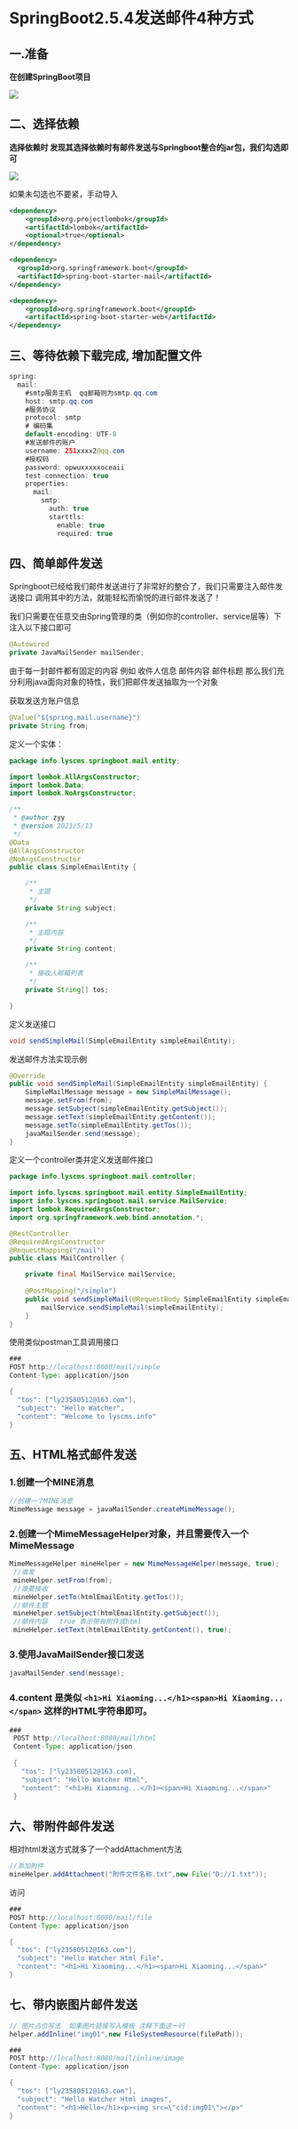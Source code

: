 # SpringBoot2.5.4发送邮件4种方式

## 一.准备

**在创建SpringBoot项目**

![](https://user-images.githubusercontent.com/130021276/230567808-63ca26b6-d16a-4eac-84c7-33624880f533.png)

## 二、选择依赖

**选择依赖时 发现其选择依赖时有邮件发送与Springboot整合的jar包，我们勾选即可**

![](https://user-images.githubusercontent.com/130021276/230568060-44e1f519-d4ed-4f3e-98ca-7e56fa08332a.png)

如果未勾选也不要紧，手动导入
```xml
<dependency>
    <groupId>org.projectlombok</groupId>
    <artifactId>lombok</artifactId>
    <optional>true</optional>
</dependency>

<dependency>
  <groupId>org.springframework.boot</groupId>
  <artifactId>spring-boot-starter-mail</artifactId>
</dependency>

<dependency>
    <groupId>org.springframework.boot</groupId>
    <artifactId>spring-boot-starter-web</artifactId>
</dependency>
```

## 三、等待依赖下载完成, 增加配置文件
```java
spring:
  mail:
    #smtp服务主机  qq邮箱则为smtp.qq.com
    host: smtp.qq.com
    #服务协议
    protocol: smtp
    # 编码集
    default-encoding: UTF-8
    #发送邮件的账户
    username: 251xxxx2@qq.com
    #授权码
    password: opwuxxxxxoceaii
    test-connection: true
    properties:
      mail:
        smtp:
          auth: true
          starttls:
            enable: true
            required: true
```
## 四、简单邮件发送
Springboot已经给我们邮件发送进行了非常好的整合了，我们只需要注入邮件发送接口 调用其中的方法，就能轻松而愉悦的进行邮件发送了！

我们只需要在任意交由Spring管理的类（例如你的controller、service层等）下注入以下接口即可

```java
@Autowired
private JavaMailSender mailSender;
```

由于每一封邮件都有固定的内容 例如 收件人信息 邮件内容 邮件标题 那么我们充分利用java面向对象的特性，我们把邮件发送抽取为一个对象

获取发送方账户信息

```java
@Value("${spring.mail.username}")
private String from;
```

定义一个实体：

```java
package info.lyscms.springboot.mail.entity;

import lombok.AllArgsConstructor;
import lombok.Data;
import lombok.NoArgsConstructor;

/**
 * @author zyy
 * @version 2021/5/13
 */
@Data
@AllArgsConstructor
@NoArgsConstructor
public class SimpleEmailEntity {

    /**
     * 主题
     */
    private String subject;

    /**
     * 主题内容
     */
    private String content;

    /**
     * 接收人邮箱列表
     */
    private String[] tos;

}
```

定义发送接口

```java
void sendSimpleMail(SimpleEmailEntity simpleEmailEntity);
```

发送邮件方法实现示例

```java
@Override
public void sendSimpleMail(SimpleEmailEntity simpleEmailEntity) {
    SimpleMailMessage message = new SimpleMailMessage();
    message.setFrom(from);
    message.setSubject(simpleEmailEntity.getSubject());
    message.setText(simpleEmailEntity.getContent());
    message.setTo(simpleEmailEntity.getTos());
    javaMailSender.send(message);
}
```
 
定义一个controller类并定义发送邮件接口

```java
package info.lyscms.springboot.mail.controller;

import info.lyscms.springboot.mail.entity.SimpleEmailEntity;
import info.lyscms.springboot.mail.service.MailService;
import lombok.RequiredArgsConstructor;
import org.springframework.web.bind.annotation.*;

@RestController
@RequiredArgsConstructor
@RequestMapping("/mail")
public class MailController {

    private final MailService mailService;
    
    @PostMapping("/simple")
    public void sendSimpleMail(@RequestBody SimpleEmailEntity simpleEmailEntity){
        mailService.sendSimpleMail(simpleEmailEntity);
    }
}
```
使用类似postman工具调用接口

```java
###
POST http://localhost:8080/mail/simple
Content-Type: application/json

{
  "tos": ["ly23580512@163.com"],
  "subject": "Hello Watcher",
  "content": "Welcome to lyscms.info"
}
```

## 五、HTML格式邮件发送
### 1.创建一个MINE消息

```java
//创建一个MINE消息
MimeMessage message = javaMailSender.createMimeMessage();
```
 
### 2.创建一个MimeMessageHelper对象，并且需要传入一个MimeMessage

```java
MimeMessageHelper mineHelper = new MimeMessageHelper(message, true);
 //谁发
 mineHelper.setFrom(from);
 //谁要接收
 mineHelper.setTo(htmlEmailEntity.getTos());
 //邮件主题
 mineHelper.setSubject(htmlEmailEntity.getSubject());
 //邮件内容   true 表示带有附件或html
 mineHelper.setText(htmlEmailEntity.getContent(), true);
 ```
 
### 3.使用JavaMailSender接口发送

```java
javaMailSender.send(message);
```

### 4.content 是类似 `<h1>Hi Xiaoming...</h1><span>Hi Xiaoming...</span>` 这样的HTML字符串即可。

```java
###
 POST http://localhost:8080/mail/html
 Content-Type: application/json
 
 {
   "tos": ["ly23580512@163.com],
   "subject": "Hello Watcher Html",
   "content": "<h1>Hi Xiaoming...</h1><span>Hi Xiaoming...</span>"
 }
 ```
 
## 六、带附件邮件发送
相对html发送方式就多了一个addAttachment方法

```java
//添加附件
mineHelper.addAttachment("附件文件名称.txt",new File("D://1.txt"));
```

访问

```java
###
POST http://localhost:8080/mail/file
Content-Type: application/json

{
  "tos": ["ly23580512@163.com"],
  "subject": "Hello Watcher Html File",
  "content": "<h1>Hi Xiaoming...</h1><span>Hi Xiaoming...</span>"
}
```

## 七、带内嵌图片邮件发送

```java
// 图片占位写法  如果图片链接写入模板 注释下面这一行
helper.addInline("img01",new FileSystemResource(filePath));
```

```java
###
POST http://localhost:8080/mail/inline/image
Content-Type: application/json

{
  "tos": ["ly23580512@163.com"],
  "subject": "Hello Watcher Html images",
  "content": "<h1>Hello</h1><p><img src=\"cid:img01\"></p>"
}
```
